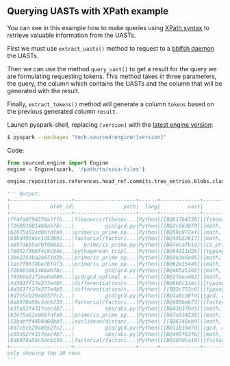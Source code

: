 ## Querying UASTs with XPath example

You can see in this example how to make queries using [XPath syntax](https://www.w3.org/TR/xpath/) to retrieve valuable information from the UASTs.

First we must use `extract_uasts()` method to request to a [bblfsh daemon](https://github.com/bblfsh/bblfshd) the UASTs.

Then we can use the method `query_uast()` to get a result for the query we are formulating requesting tokens.  This method takes in three parameters, the query, the column which contains the UASTs and the column that will be generated with the result.

Finally, `extract_tokens()` method will generate a column `tokens` based on the previous generated column `result`.

Launch pyspark-shell, replacing `[version]` with the [latest engine version](http://search.maven.org/#search%7Cga%7C1%7Ctech.sourced):
```sh
$ pyspark --packages "tech.sourced:engine:[version]"
```

Code:
```python
from sourced.engine import Engine
engine = Engine(spark, '/path/to/siva-files')

engine.repositories.references.head_ref.commits.tree_entries.blobs.classify_languages().where('lang = "Python"').extract_uasts().query_uast('//*[@roleIdentifier]').extract_tokens('result', 'tokens').select('blob_id', 'path', 'lang', 'uast', 'tokens').show()

''' Output:
+--------------------+--------------------+------+-------------+--------------------+
|             blob_id|                path|  lang|         uast|              tokens|
+--------------------+--------------------+------+-------------+--------------------+
|ff4fa0794274a7ffb...|fibonacci/fibonac...|Python|[[B@617b4738]|[fibonacci, n, in...|
|7268016814b8ab7bc...|          gcd/gcd.py|Python|[[B@2c66d0f9]|[math, gcd, a, in...|
|b2675a52ed6bfdfa9...|prime/is_prime_op...|Python|[[B@59c072af]|[math, is_prime, ...|
|63bd495dce1d53092...|factorial/factori...|Python|[[B@45b32617]|[math, factorial,...|
|a697a655a7bfd6ba1...|   prime/is_prime.py|Python|[[B@7ecafb1e]|[is_prime, n, int...|
|76052f368f4c9c8de...|pythagorean_tripl...|Python|[[B@64311d26]|[typing, List, ty...|
|3be2253ba2e871d3b...|prime/is_prime_op...|Python|[[B@3e3e5e05]|[math, random, RA...|
|1ec7f95f8be7bf4f3...|prime/is_prime_op...|Python|[[B@62e1544b]|[math, is_prime_o...|
|7268016814b8ab7bc...|          gcd/gcd.py|Python|[[B@4b5a5102]|[math, gcd, a, in...|
|793b6e21f2eebe900...|gcd/gcd_optimal_e...|Python|[[B@27eead62]|[math, gcd_optima...|
|4d3617f27e277e4b5...|differentiation/s...|Python|[[B@6b6c11ec]|[typing, Callable...|
|4d3617f27e277e4b5...|differentiation/s...|Python| [[B@3c753c6]|[typing, Callable...|
|6d7c6cb29abb52fc2...|          gcd/gcd.py|Python|[[B@1a8cd0fd]|[gcd, a, int, b, ...|
|8ab978a56c5dcb239...|factorial/factori...|Python|[[B@485beb73]|[factorial, n, in...|
|e35a52f431feac4b7...|          abs/abs.py|Python|[[B@43b370e5]|[math, abs, x, re...|
|b2675a52ed6bfdfa9...|prime/is_prime_op...|Python|[[B@7a534236]|[math, is_prime, ...|
|51bdeff4494d60bb7...|euclidean/distanc...|Python| [[B@6246eb9]|[math, typing, Tu...|
|6d7c6cb29abb52fc2...|          gcd/gcd.py|Python|[[B@11b30d7d]|[gcd, a, int, b, ...|
|e35a52f431feac4b7...|          abs/abs.py|Python|[[B@495f63f6]|[math, abs, x, re...|
|8ab978a56c5dcb239...|factorial/factori...|Python|[[B@297dca19]|[factorial, n, in...|
+--------------------+--------------------+------+-------------+--------------------+
only showing top 20 rows
'''
```
